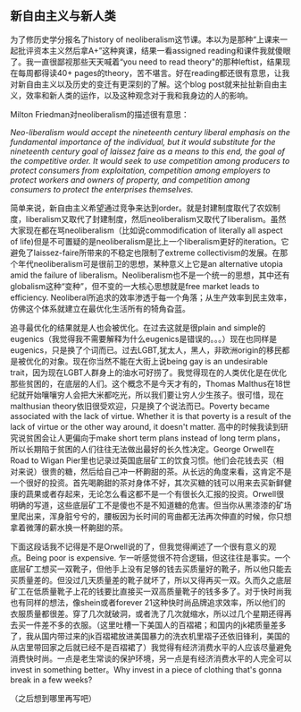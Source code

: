 ## 新自由主义与新人类

<p> 
  为了修历史学分报名了history of neoliberalism这节课。本以为是那种“上课来一起批评资本主义然后拿A+”这种爽课，结果一看assigned reading和课件我就傻眼了。我一直很鄙视那些天天喊着“you need to read theory"的那种leftist，结果现在每周都得读40+ pages的theory，苦不堪言。好在reading都还很有意思，让我对新自由主义以及历史的变迁有更深刻的了解。这个blog post就来扯扯新自由主义，效率和新人类的运作，以及这种观念对于我和我身边的人的影响。
  
  </p>
<p>Milton Friedman对neoliberalism的描述很有意思：
    </p>
<p> 
  <i>
Neo-liberalism would accept the nineteenth century liberal emphasis on the fundamental importance of the individual, but it would substitute for the nineteenth century goal of laissez faire as a means to this end, the goal of the competitive order. It would seek to use competition among producers to protect consumers from exploitation, competition among employers to protect workers and owners of property, and competition among consumers to protect the enterprises themselves.
</i>
  </p> 
<p> 
  简单来说，新自由主义希望通过竞争来达到order。就是封建制度取代了农奴制度，liberalism又取代了封建制度，然后neoliberalism又取代了liberalism。虽然大家现在都在骂neoliberalism（比如说commodification of literally all aspect of life)但是不可置疑的是neoliberalism是比上一个liberalism更好的iteration。它避免了laissez-faire所带来的不稳定也限制了extreme collectivism的发展。在那个年代neoliberalism可是很前卫的思想，某种意义上它是an alternative utopia amid the failure of liberalism。Neoliberalism也不是一个统一的思想，其中还有globalism这种“变种”，但不变的一大核心思想就是free market leads to efficiency. Neoliberal所追求的效率渗透于每一个角落；从生产效率到民主效率，仿佛这个体系就建立在最优化生活所有的犄角旮蓝。
  </p>
    
<p>
  追寻最优化的结果就是人也会被优化。在过去这就是很plain and simple的eugenics（我觉得我不需要解释为什么eugenics是错误的。。。）现在也同样是eugenics，只是换了个词而已。过去LGBT,犹太人，黑人，非欧洲origin的移民都是被优化的对象。现在你当然不能在大街上说being gay is an undesirable trait，因为现在LGBT人群身上的油水可好捞了。我觉得现在的人类优化是在优化那些贫困的，在底层的人们。这个概念不是今天才有的，Thomas Malthus在18世纪就开始嚷嚷穷人会把大米都吃光，所以我们要让穷人少生孩子。很可惜，现在malthusian theory依旧很受欢迎，只是换了个说法而已。Poverty became associated with the lack of virtue. Whether it is that poverty is a result of the lack of virtue or the other way around, it doesn't matter. 高中的时候我读到研究说贫困会让人更偏向于make short term plans instead of long term plans，所以长期陷于贫困的人们往往无法做出最好的长久性决定。George Orwell在Road to Wigan Pier里也记录过英国底层矿工的饮食习惯。他们会花钱去买（相对来说）很贵的糖，然后给自己冲一杯齁甜的茶。从长远的角度来看，这肯定不是一个很好的投资。首先喝齁甜的茶对身体不好，其次买糖的钱可以用来去买新鲜健康的蔬果或者存起来，无论怎么看这都不是一个有很长久汇报的投资。Orwell很明确的写道，这些底层矿工不是傻也不是不知道糖的危害。但当你从黑漆漆的矿场里爬出来，浑身脏兮兮的，腰板因为长时间的弯曲都无法再次伸直的时候，你只想拿着微薄的薪水换一杯齁甜的茶。
  </p>
    
 <p>
   下面这段话我不记得是不是Orwell说的了，但我觉得阐述了一个很有意义的观点。Being poor is expensive. 乍一听感觉很不符合逻辑，但这往往是事实。一个底层矿工想买一双靴子，但他手上没有足够的钱去买质量好的靴子，所以他只能去买质量差的。但没过几天质量差的靴子就坏了，所以又得再买一双。久而久之底层矿工在低质量靴子上花的钱要比直接买一双高质量靴子的钱多多了。对于快时尚我也有同样的想法，像shein或者forever 21这种快时尚品牌追求效率，所以他们的衣服质量都很差。穿了几次就破洞，或者洗了几次就缩水，所以过几个星期还得再去买一件差不多的衣服。（这里吐槽一下美国人的百褶裙；和国内的jk裙质量差多了，我从国内带过来的jk百褶裙放进美国暴力的洗衣机里褶子还依旧锋利，美国的从店里带回家之后就已经不是百褶裙了）我觉得有经济消费水平的人应该尽量避免消费快时尚。一点是老生常谈的保护环境，另一点是有经济消费水平的人完全可以invest in something better。Why invest in a piece of clothing that's gonna break in a few weeks? 
   </p>
 
  <p>
    （之后想到哪里再写吧）
    </p>
